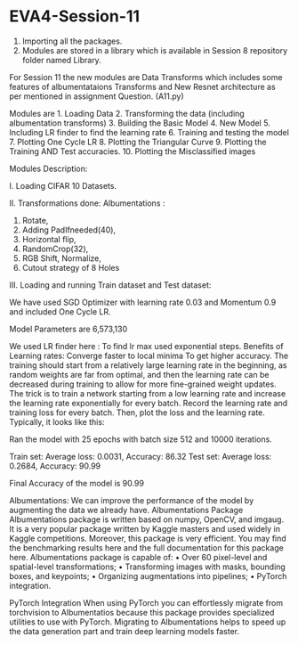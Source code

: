 # EVA4-Session-11

1.	Importing all the packages.
2.	Modules are stored in a library which is available in Session 8 repository folder named Library.

For Session 11 the new modules are Data Transforms which includes some features of albumentataions Transforms and New Resnet architecture as per mentioned in assignment Question. (A11.py)

Modules are 1. Loading Data 2. Transforming the data (including albumentation transforms) 3. Building the Basic Model 4. New Model 5. Including LR finder to find the learning rate 6. Training and testing the model 7. Plotting One Cycle LR 8. Plotting the Triangular Curve 9. Plotting the Training AND Test accuracies. 10. Plotting the Misclassified images 

Modules Description:   

I.	Loading CIFAR 10 Datasets.

II.	Transformations done: Albumentations : 

1.	Rotate, 
2.	Adding PadIfneeded(40), 
3.	Horizontal flip, 
4.	RandomCrop(32), 
5.	RGB Shift, Normalize, 
6.	Cutout strategy of 8 Holes

III.	Loading and running Train dataset and Test dataset:


We have used SGD Optimizer with learning rate 0.03 and Momentum 0.9 and included One Cycle LR.

Model Parameters are 6,573,130

We used LR finder here : To find lr max used exponential steps.
Benefits of Learning rates:
Converge faster to local minima
To get higher accuracy. The training should start from a relatively large learning rate in the beginning, as random weights are far from optimal, and then the learning rate can be decreased during training to allow for more fine-grained weight updates. The trick is to train a network starting from a low learning rate and increase the learning rate exponentially for every batch. Record the learning rate and training loss for every batch. Then, plot the loss and the learning rate. Typically, it looks like this:

Ran the model with 25 epochs with batch size 512 and 10000 iterations.

Train set: Average loss: 0.0031, Accuracy: 86.32
Test set: Average loss: 0.2684, Accuracy: 90.99

Final Accuracy of the model is 90.99

Albumentations:
We can improve the performance of the model by augmenting the data we already have.
Albumentations Package
Albumentations package is written based on numpy, OpenCV, and imgaug. It is a very popular package written by Kaggle masters and used widely in Kaggle competitions. Moreover, this package is very efficient. You may find the benchmarking results here and the full documentation for this package here. Albumentations package is capable of: • Over 60 pixel-level and spatial-level transformations; • Transforming images with masks, bounding boxes, and keypoints; • Organizing augmentations into pipelines; • PyTorch integration.

PyTorch Integration
When using PyTorch you can effortlessly migrate from torchvision to Albumentatios because this package provides specialized utilities to use with PyTorch. Migrating to Albumentations helps to speed up the data generation part and train deep learning models faster.
